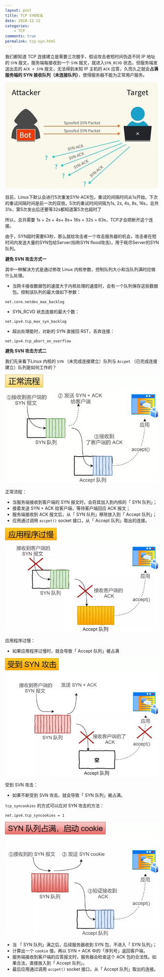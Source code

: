 ```yaml
---
layout: post
title: TCP SYN攻击
date: 2018-12-12
categories:
    - TCP
comments: true
permalink: tcp-syn.html
---
```


我们都知道 TCP 连接建立是需要三次握手，假设攻击者短时间伪造不同 IP 地址的 `SYN` 报文，服务端每接收到一个 `SYN` 报文，就进入`SYN_RCVD` 状态，但服务端发送出去的 `ACK + SYN` 报文，无法得到未知 IP 主机的 `ACK` 应答，久而久之就会**占满服务端的 SYN 接收队列（未连接队列）**，使得服务器不能为正常用户服务。

![](/assets/images/posts/tcp/tcp-conn-19.png)

目前，Linux下默认会进行5次重发SYN-ACK包，重试的间隔时间从1s开始，下次的重试间隔时间是前一次的双倍，5次的重试时间间隔为1s, 2s, 4s, 8s, 16s，总共31s，第5次发出后还要等32s都知道第5次也超时了

所以，总共需要 1s + 2s + 4s+ 8s+ 16s + 32s = 63s，TCP才会把断开这个连接。

由于，SYN超时需要63秒，那么就给攻击者一个攻击服务器的机会，攻击者在短时间内发送大量的SYN包给Server(俗称SYN flood攻击)，用于耗尽Server的SYN队列。

**避免 SVN 攻击方式一**

其中一种解决方式是通过修改 Linux 内核参数，控制队列大小和当队列满时应做什么处理。

- 当网卡接收数据包的速度大于内核处理的速度时，会有一个队列保存这些数据包。控制该队列的最大值如下参数：

```
net.core.netdev_max_backlog
```

- SYN_RCVD 状态连接的最大个数：

```
net.ipv4.tcp_max_syn_backlog
```

- 超出处理能时，对新的 SYN 直接回 RST，丢弃连接：

```
net.ipv4.tcp_abort_on_overflow
```

**避免 SVN 攻击方式二**

我们先来看下Linux 内核的 `SYN` （未完成连接建立）队列与 `Accpet` （已完成连接建立）队列是如何工作的？

![](/assets/images/posts/tcp/tcp-conn-20.png)

正常流程：

- 当服务端接收到客户端的 SYN 报文时，会将其加入到内核的「 SYN 队列」；
- 接着发送 SYN + ACK 给客户端，等待客户端回应 ACK 报文；
- 服务端接收到 ACK 报文后，从「 SYN 队列」移除放入到「 Accept 队列」；
- 应用通过调用 `accpet()` socket 接口，从「 Accept 队列」取出的连接。

![](/assets/images/posts/tcp/tcp-conn-21.png)

应用程序过慢：

- 如果应用程序过慢时，就会导致「 Accept 队列」被占满

![](/assets/images/posts/tcp/tcp-conn-22.png)

受到 SVN 攻击：

- 如果不断受到 SVN 攻击，就会导致「 SYN 队列」被占满。

`tcp_syncookies` 的方式可以应对 SYN 攻击的方法：

```
net.ipv4.tcp_syncookies = 1
```

![](/assets/images/posts/tcp/tcp-conn-23.png)

- 当 「 SYN 队列」满之后，后续服务器收到 SYN 包，不进入「 SYN 队列」；
- 计算出一个 `cookie` 值，再以 SYN + ACK 中的「序列号」返回客户端，
- 服务端接收到客户端的应答报文时，服务器会检查这个 ACK 包的合法性。如果合法，直接放入到「 Accept 队列」。
- 最后应用通过调用 `accpet()` socket 接口，从「 Accept 队列」取出的连接。